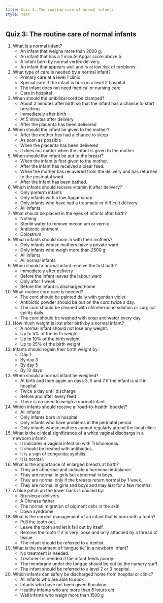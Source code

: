 ```yaml
---
title: Quiz 3. The routine care of normal infants
style: test
---
```


## Quiz 3: The routine care of normal infants

1.	What is a normal infant?
	-	An infant that weighs more than 2000 g.
	-	An infant that has a 1 minute Apgar score above 5.
	-	A infant born by normal vertex delivery.
	+	An infant that appears well and is at low risk of problems.
2.	What type of care is needed by a normal infant?
	+	Primary care at a level 1 clinic
	-	Special care if the infant is born in a level 2 hospital
	-	The infant does not need medical or nursing care
	-	Care in hospital
3.	When should the umbilical cord be clamped?
	+	About 2 minutes after birth so that the infant has a chance to start breathing
	-	Immediately after birth
	-	At 5 minutes after delivery
	-	After the placenta has been delivered
4.	When should the infant be given to the mother?
	-	After the mother has had a chance to sleep
	+	As soon as possible
	-	When the placenta has been delivered
	-	It does not matter when the infant is given to the mother
5.	When should the infant be put to the breast?
	+	When the infant is first given to the mother.
	-	After the infant has received a clear feed.
	-	When the mother has recovered from the delivery and has returned to the postnatal ward.
	-	After the infant has been bathed.
6.	Which infants should receive vitamin K after delivery?
	-	Only preterm infants
	-	Only infants with a low Apgar score
	-	Only infants who have had a traumatic or difficult delivery
	+	All infants
7.	What should be placed in the eyes of infants after birth?
	-	Nothing
	-	Sterile water to remove meconium or vernix
	+	Antibiotic ointment
	-	Colostrum
8.	Which infants should room in with their mothers?
	-	Only infants whose mothers have a private ward
	-	Only infants who weigh more than 2500 g
	-	All infants
	+	All normal infants
9.	When should a normal infant receive the first bath?
	-	Immediately after delivery
	-	Before the infant leaves the labour ward
	-	Only after 1 week
	+	Before the infant is discharged home
10.	What routine cord care is needed?
	-	The cord should be painted daily with gentian violet.
	-	Antibiotic powder should be put on the cord twice a day.
	+	The cord should be cleaned with chlorhexidine solution or surgical spirits daily.
	-	The cord should be washed with soap and water every day.
11.	How much weight is lost after birth by a normal infant?
	-	A normal infant should not lose any weight.
	-	Up to 5% of the birth weight
	+	Up to 10% of the birth weight
	-	Up to 25% of the birth weight
12.	Infants should regain their birth weight by:
	-	Day 1
	-	By day 3
	+	By day 5
	-	By 10 days
13.	When should a normal infant be weighed?
	+	At birth and then again on days 3, 5 and 7 if the infant is still in hospital
	-	Twice a day until discharge
	-	Before and after every feed
	-	There is no need to weigh a normal infant.
14.	Which infants should receive a ‘road-to-health’ booklet?
	+	All infants
	-	Only infants born in hospital
	-	Only infants who have problems in the perinatal period
	-	Only infants whose mothers cannot regularly attend the local clinic
15.	What is the clinical significance of a white vaginal discharge in a newborn infant?
	-	It indicates a vaginal infection with Trichomonas.
	-	It should be treated with antibiotics.
	-	It is a sign of congenital syphilis.
	+	It is normal.
16.	What is the importance of enlarged breasts at birth?
	-	They are abnormal and indicate a hormonal imbalance.
	-	They are normal in girls but abnormal in boys.
	-	They are normal only if the breasts return normal by 1 week.
	+	They are normal in girls and boys and may last for a few months.
17.	A blue patch on the lower back is caused by:
	-	Bruising at delivery
	-	A Chinese father
	+	The normal migration of pigment cells in the skin
	-	Down syndrome
18.	What is the correct management of an infant that is born with a tooth?
	-	Pull the tooth out.
	-	Leave the tooth and let it fall out by itself.
	+	Remove the tooth if it is very loose and only attached by a thread of tissue.
	-	The infant should be referred to a dentist.
19.	What is the treatment of ‘tongue tie’ in a newborn infant?
	+	No treatment is needed.
	-	Treatment is needed if the infant feeds poorly.
	-	The membrane under the tongue should be cut by the nursery staff.
	-	The infant should be referred to a level 2 or 3 hospital.
20.	Which infants can safely be discharged home from hospital or clinic?
	-	All infants who are able to suck
	-	Infants who have not been given Konakion
	+	Healthy infants who are more than 6 hours old
	-	Well infants who weigh more than 1500 g
